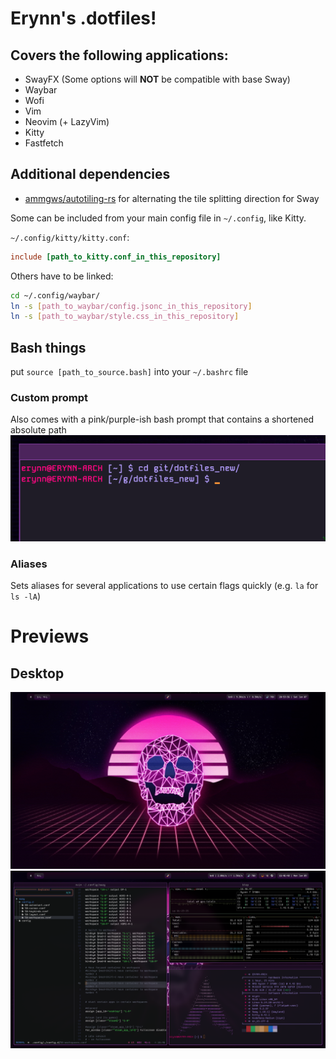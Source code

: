 # Erynn's .dotfiles!

## Covers the following applications:
- SwayFX (Some options will **NOT** be compatible with base Sway)
- Waybar
- Wofi
- Vim
- Neovim (+ LazyVim)
- Kitty
- Fastfetch

## Additional dependencies
- [ammgws/autotiling-rs](https://github.com/ammgws/autotiling-rs) for alternating the tile splitting direction for Sway

Some can be included from your main config file in `~/.config`, like Kitty.

`~/.config/kitty/kitty.conf`:
```conf
include [path_to_kitty.conf_in_this_repository]
```

Others have to be linked:
```bash
cd ~/.config/waybar/
ln -s [path_to_waybar/config.jsonc_in_this_repository]
ln -s [path_to_waybar/style.css_in_this_repository]
```

## Bash things
put `source [path_to_source.bash]` into your `~/.bashrc` file

### Custom prompt
Also comes with a pink/purple-ish bash prompt that contains a shortened absolute path
![custom prompt image](https://raw.githubusercontent.com/foorpyxof/dotfiles/refs/heads/master/assets/prompt.png)

### Aliases
Sets aliases for several applications to use certain flags quickly (e.g. `la` for `ls -lA`)

# Previews
## Desktop
![screenshot of desktop](https://raw.githubusercontent.com/foorpyxof/dotfiles/refs/heads/master/assets/preview.png)
![screenshot of desktop, but with open windows](https://raw.githubusercontent.com/foorpyxof/dotfiles/refs/heads/master/assets/preview_with_windows_open.png)
